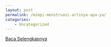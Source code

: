 ```yaml
---
layout: post
permalink: /mimpi-menstruasi-artinya-apa-ya/
categories:
    - Uncategorized
---
```


[Baca Selengkapnya](/02)